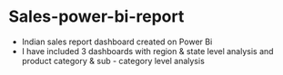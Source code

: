 # Sales-power-bi-report
- Indian sales report dashboard created on Power Bi
- I have included 3 dashboards with region & state level analysis and product category & sub - category level analysis
